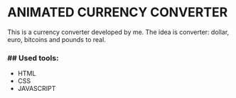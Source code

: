 # ANIMATED CURRENCY CONVERTER

This is a currency converter developed by me. The idea is converter: dollar, euro, bitcoins and pounds to real.

<h3>## Used tools:</h3>
<ul>
<li>HTML</li>
<li>CSS</li>
<li>JAVASCRIPT</li>
</ul>
